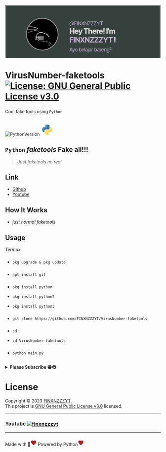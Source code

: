 <img align="center" src='https://github.com/FINXNZZZYT/FINXNZZZYT/blob/main/banner2.png' alt="FINXNZZZYT"></img>


# VirusNumber-faketools <a href="https://github.com/FINXNZZZYT/VirusNumber-faketools/blob/master/LICENSE"> <img alt="License: GNU General Public License v3.0" src="https://img.shields.io/badge/license-GNU General Public License v3.0-yellow.svg" target="_blank" />
  </a>
  
###

Cool fake tools using `Python` 

##

![PythonVersion](https://img.shields.io/pypi/pyversions/pyconcrete.svg)
 <a href="https://www.python.org" target="_blank" rel="noreferrer"> <img src="https://raw.githubusercontent.com/devicons/devicon/master/icons/python/python-original.svg" alt="python" width="40" height="40"/> </a> 
 
##

## `Python` *faketools* Fake all!!!
> *Just faketools no real*
 
## Link

* [Github](https://github.com/FINXNZZZYT)
* [Youtube](https://www.youtube.com/@FINXNZZZYT)


## How It Works

* *just normal faketools*

## Usage

*Termux*
###
* ```
  pkg upgrade & pkg update
  ```
###
* ```
  apt install git
  ```
   
###
* ```
  pkg install python
  ```
* ```
  pkg install python2
  ```
* ```
  pkg install python3
  ```
###
* ```
  git clone https://github.com/FINXNZZZYT/VirusNumber-faketools
  ```
###
* ```
  cd
  ```
* ```
  cd VirusNumber-faketools
  ```
###
* ```
  python main.py
  ```
##

<details>	
  <summary><b>Please Subscribe 😁😋</b></summary><br>
<div align="center">

Youtube<a href="https://www.youtube.com/@FINXNZZZYT" target="blank"><img align="center" src="https://raw.githubusercontent.com/rahuldkjain/github-profile-readme-generator/master/src/images/icons/Social/youtube.svg" alt="finxnzzzyt" height="30" width="40" /></a>
</div>  
</details>

##

# License

Copyright © 2023 [FINXNZZZYT](https://github.com/FINXNZZZYT).<br />
This project is [GNU General Public License v3.0](https://github.com/FINXNZZZYT/VirusNumber-faketools/blob/master/LICENSE) licensed.

---




### [Youtube](https://github.com/FINXNZZZYT) <a href="https://www.youtube.com/@FINXNZZZYT" target="blank"><img align="center" src="https://raw.githubusercontent.com/rahuldkjain/github-profile-readme-generator/master/src/images/icons/Social/youtube.svg" alt="finxnzzzyt" height="30" width="40" /></a>

---
###
###

<link href='/...../css/font-awesome.min.css' rel='stylesheet' type='text/css'/>
<link href='//stackpath.bootstrapcdn.com/font-awesome/4.7.0/css/font-awesome.min.css' rel='stylesheet' type='text/css'/>
Made with 💞<svg height="20" viewBox="0 0 24 24" width="20"><path d="M12,21.35L10.55,20.03C5.4,15.36 2,12.27 2,8.5C2,5.41 4.42,3 7.5,3C9.24,3 10.91,3.81 12,5.08C13.09,3.81 14.76,3 16.5,3C19.58,3 22,5.41 22,8.5C22,12.27 18.6,15.36 13.45,20.03L12,21.35Z" fill="#B71C1C"></path></svg> Powered by Python<svg height="20" viewBox="0 0 24 24" width="20"><path d="M12,21.35L10.55,20.03C5.4,15.36 2,12.27 2,8.5C2,5.41 4.42,3 7.5,3C9.24,3 10.91,3.81 12,5.08C13.09,3.81 14.76,3 16.5,3C19.58,3 22,5.41 22,8.5C22,12.27 18.6,15.36 13.45,20.03L12,21.35Z" fill="#B71C1C"></path></svg>

###

```
  
  ```
